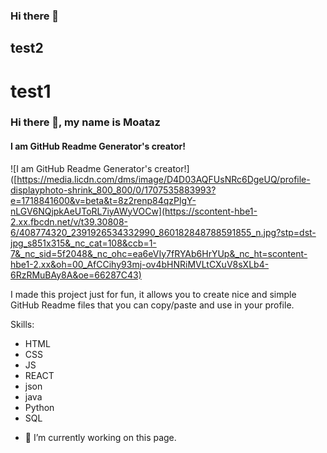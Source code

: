 ### Hi there 👋
## test2
# test1
### Hi there 👋, my name is Moataz
#### I am GitHub Readme Generator's creator!
![I am GitHub Readme Generator's creator!]([https://media.licdn.com/dms/image/D4D03AQFUsNRc6DgeUQ/profile-displayphoto-shrink_800_800/0/1707535883993?e=1718841600&v=beta&t=8z2renp84qzPlgY-nLGV6NQjpkAeUToRL7iyAWyVOCw](https://scontent-hbe1-2.xx.fbcdn.net/v/t39.30808-6/408774320_2391926534332990_860182848788591855_n.jpg?stp=dst-jpg_s851x315&_nc_cat=108&ccb=1-7&_nc_sid=5f2048&_nc_ohc=ea6eVIy7fRYAb6HrYUp&_nc_ht=scontent-hbe1-2.xx&oh=00_AfCCihy93mj-ov4bHNRiMVLtCXuV8sXLb4-6RzRMuBAy8A&oe=66287C43)

I made this project just for fun, it allows you to create nice and simple GitHub Readme files that you can copy/paste and use in your profile.

Skills:
* HTML
* CSS
* JS
* REACT
* json
* java
* Python
* SQL 

- 🔭 I’m currently working on this page. 




